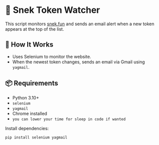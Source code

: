 # 🔔 Snek Token Watcher

This script monitors [snek.fun](https://www.snek.fun/) and sends an email alert when a new token appears at the top of the list.

## 🚀 How It Works

- Uses Selenium to monitor the website.
- When the newest token changes, sends an email via Gmail using `yagmail`.

## 📦 Requirements

- Python 3.10+
- `selenium`
- `yagmail`
- Chrome installed
- `you can lower your time for sleep in code if wanted`

Install dependencies:
```bash
pip install selenium yagmail
